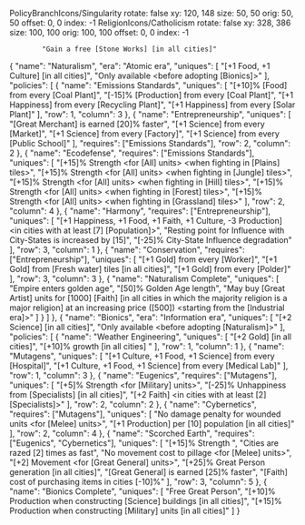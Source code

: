 PolicyBranchIcons/Singularity
  rotate: false
  xy: 120, 148
  size: 50, 50
  orig: 50, 50
  offset: 0, 0
  index: -1
ReligionIcons/Catholicism
  rotate: false
  xy: 328, 386
  size: 100, 100
  orig: 100, 100
  offset: 0, 0
  index: -1
  
			"Gain a free [Stone Works] [in all cities]"


{
		"name": "Naturalism",
		"era": "Atomic era",
		"uniques": [
			"[+1 Food, +1 Culture] [in all cities]",
			"Only available <before adopting [Bionics]>"
		],
		"policies": [
			{
				"name": "Emissions Standards",
				"uniques": [
					"[+10]% [Food] from every [Coal Plant]",
					"[-15]% [Production] from every [Coal Plant]",
					"[+1 Happiness] from every [Recycling Plant]",
					"[+1 Happiness] from every [Solar Plant]"
				],
				"row": 1,
				"column": 3
			},
			{
				"name": "Entrepreneurship",
				"uniques": [
					"[Great Merchant] is earned [20]% faster",
					"[+1 Science] from every [Market]",
					"[+1 Science] from every [Factory]",
					"[+1 Science] from every [Public School]"
				],
				"requires": ["Emissions Standards"],
				"row": 2,
				"column": 2
			},
			{
				"name": "Ecodefense",
				"requires": ["Emissions Standards"],
				"uniques": [
					"[+15]% Strength <for [All] units> <when fighting in [Plains] tiles>",
					"[+15]% Strength <for [All] units> <when fighting in [Jungle] tiles>",
					"[+15]% Strength <for [All] units> <when fighting in [Hill] tiles>",
					"[+15]% Strength <for [All] units> <when fighting in [Forest] tiles>",
					"[+15]% Strength <for [All] units> <when fighting in [Grassland] tiles>"
				],
				"row": 2,
				"column": 4
			},
			{
				"name": "Harmony",
				"requires": ["Entrepreneurship"],
				"uniques": [
					"[+1 Happiness, +1 Food, +1 Faith, +1 Culture, -3 Production] <in cities with at least [7] [Population]>",
					"Resting point for Influence with City-States is increased by [15]",
					"[-25]% City-State Influence degradation"
				],
				"row": 3,
				"column": 1
			},
			{
				"name": "Conservation",
				"requires": ["Entrepreneurship"],
				"uniques": [
					"[+1 Gold] from every [Worker]",
					"[+1 Gold] from [Fresh water] tiles [in all cities]",
					"[+1 Gold] from every [Polder]"
				],
				"row": 3,
				"column": 3
			},
			{
				"name": "Naturalism Complete",
				"uniques": [
					"Empire enters golden age",
					"[50]% Golden Age length",
					"May buy [Great Artist] units for [1000] [Faith] [in all cities in which the majority religion is a major religion] at an increasing price ([500]) <starting from the [Industrial era]>"
				]
			}
		]
	},
	{
		"name": "Bionics",
		"era": "Information era",
		"uniques": [
			"[+2 Science] [in all cities]",
			"Only available <before adopting [Naturalism]>"
		],
		"policies": [
			{
				"name": "Weather Engineering",
				"uniques": [
					"[+2 Gold] [in all cities]",
					"[+10]% growth [in all cities] <during a Golden Age>"
				],
				"row": 1,
				"column": 1
			},
			{
				"name": "Mutagens",
				"uniques": [
					"[+1 Culture, +1 Food, +1 Science] from every [Hospital]",
					"[+1 Culture, +1 Food, +1 Science] from every [Medical Lab]"
				],
				"row": 1,
				"column": 3
			},
			{
				"name": "Eugenics",
				"requires": ["Mutagens"],
				"uniques": [
					"[+5]% Strength <for [Military] units>",
					"[-25]% Unhappiness from [Specialists] [in all cities]",
					"[+2 Faith] <in cities with at least [2] [Specialists]>"
				],
				"row": 2,
				"column": 2
			},
			{
				"name": "Cybernetics",
				"requires": ["Mutagens"],
				"uniques": [
					"No damage penalty for wounded units <for [Melee] units>",
					"[+1 Production] per [10] population [in all cities]"
				],
				"row": 2,
				"column": 4
			},
			{
				"name": "Scorched Earth",
				"requires": ["Eugenics", "Cybernetics"],
				"uniques": [
					"[+15]% Strength <vs cities>",
					"Cities are razed [2] times as fast",
					"No movement cost to pillage <for [Melee] units>",
					"[+2] Movement <for [Great General] units>",
					"[+25]% Great Person generation [in all cities]",
					"[Great General] is earned [25]% faster",
					"[Faith] cost of purchasing items in cities [-10]%"
				],
				"row": 3,
				"column": 5
			},
			{
				"name": "Bionics Complete",
				"uniques": [
					"Free Great Person",
					"[+10]% Production when constructing [Science] buildings [in all cities]",
					"[+15]% Production when constructing [Military] units [in all cities]"
				]
			}
